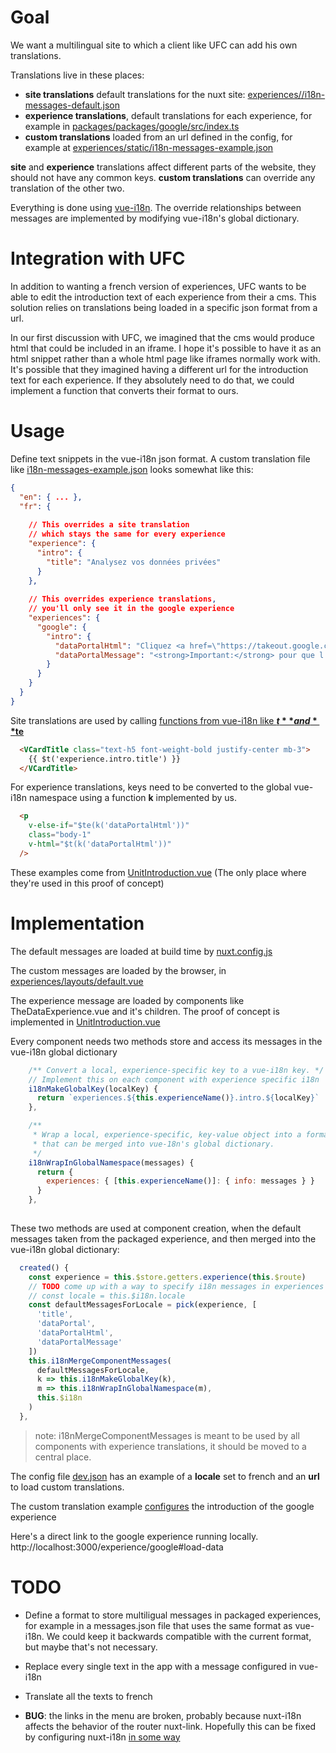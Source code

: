 # Goal

We want a multilingual site to which a client like UFC can add his own translations.

Translations live in these places:
- **site translations** default translations for the nuxt site: [experiences//i18n-messages-default.json](https://github.com/hestiaAI/hestialabs-experiences/blob/feat/i18n/experiences/i18n-messages-default.json)
- **experience translations**, default translations for each experience, for example in [packages/packages/google/src/index.ts](https://github.com/hestiaAI/hestialabs-experiences/blob/feat/i18n/packages/packages/google/src/index.ts#L10)
- **custom translations** loaded from an url defined in the config, for example at [experiences/static/i18n-messages-example.json](https://github.com/hestiaAI/hestialabs-experiences/blob/feat/i18n/experiences/static/i18n-messages-example.json)

**site** and **experience** translations affect different parts of the website, they should not have any common keys.
**custom translations** can override any translation of the other two.

Everything is done using [vue-i18n](https://kazupon.github.io/vue-i18n/). The override relationships between messages are implemented by modifying vue-i18n's global dictionary.

# Integration with UFC

In addition to wanting a french version of experiences, UFC wants to be able to edit the introduction text of each experience from their a cms. This solution relies on translations being loaded in a specific json format from a url.

In our first discussion with UFC, we imagined that the cms would produce html that could be included in an iframe. I hope it's possible to have it as an html snippet rather than a whole html page like iframes normally work with. It's possible that they imagined having a different url for the introduction text for each experience. If they absolutely need to do that, we could implement a function that converts their format to ours.

# Usage

Define text snippets in the vue-i18n json format. A custom translation file like  [i18n-messages-example.json](https://github.com/hestiaAI/hestialabs-experiences/blob/feat/i18n/experiences/static/i18n-messages-example.json) looks somewhat like this:
```json
{
  "en": { ... },
  "fr": {
  
    // This overrides a site translation
    // which stays the same for every experience
    "experience": {
      "intro": {
        "title": "Analysez vos données privées"
      }
    },
    
    // This overrides experience translations,
    // you'll only see it in the google experience
    "experiences": {
      "google": {
        "intro": {
          "dataPortalHtml": "Cliquez <a href=\"https://takeout.google.com/settings/takeout\">ici</a>",
          "dataPortalMessage": "<strong>Important:</strong> pour que l'expérience"
        }
      }
    }
  }
}
```

Site translations are used by calling [functions from vue-i18n like **$t** and **$te**](https://kazupon.github.io/vue-i18n/api/#vue-injected-methods)
``` html
  <VCardTitle class="text-h5 font-weight-bold justify-center mb-3">
    {{ $t('experience.intro.title') }}
  </VCardTitle>
```

For experience translations, keys need to be converted to the global vue-i18n namespace using a function **k** implemented by us.
```html
  <p
    v-else-if="$te(k('dataPortalHtml'))"
    class="body-1"
    v-html="$t(k('dataPortalHtml'))"
  />
```

These examples come from [UnitIntroduction.vue](https://github.com/hestiaAI/hestialabs-experiences/blob/feat/i18n/experiences/components/unit/UnitIntroduction.vue) (The only place where they're used in this proof of concept)

# Implementation

The default messages are loaded at build time by [nuxt.config.js](https://github.com/hestiaAI/hestialabs-experiences/blob/88f205b92661460a96b71bb4dd3e5df631ac1c69/experiences/nuxt.config.js#L21)

The custom messages are loaded by the browser, in [experiences/layouts/default.vue](https://github.com/hestiaAI/hestialabs-experiences/blob/88f205b92661460a96b71bb4dd3e5df631ac1c69/experiences/layouts/default.vue#L99)

The experience message are loaded by components like TheDataExperience.vue and it's children. The proof of concept is implemented in [UnitIntroduction.vue](https://github.com/hestiaAI/hestialabs-experiences/blob/472ad9fcbb3b105e01c7a47d4245e3370e35eca0/experiences/components/unit/UnitIntroduction.vue#L129)

Every component needs two methods store and access its messages in the vue-i18n global dictionary
```js
    /** Convert a local, experience-specific key to a vue-i18n key. */
    // Implement this on each component with experience specific i18n
    i18nMakeGlobalKey(localKey) {
      return `experiences.${this.experienceName()}.intro.${localKey}`
    },
```
```js
    /**
     * Wrap a local, experience-specific, key-value object into a format
     * that can be merged into vue-18n's global dictionary.
     */
    i18nWrapInGlobalNamespace(messages) {
      return {
        experiences: { [this.experienceName()]: { info: messages } }
      }
    },
    
```

These two methods are used at component creation, when the default messages taken from the packaged experience, and then merged into the vue-i18n global dictionary:
```js
  created() {
    const experience = this.$store.getters.experience(this.$route)
    // TODO come up with a way to specify i18n messages in experiences
    // const locale = this.$i18n.locale
    const defaultMessagesForLocale = pick(experience, [
      'title',
      'dataPortal',
      'dataPortalHtml',
      'dataPortalMessage'
    ])
    this.i18nMergeComponentMessages(
      defaultMessagesForLocale,
      k => this.i18nMakeGlobalKey(k),
      m => this.i18nWrapInGlobalNamespace(m),
      this.$i18n
    )
  },
```
> note: i18nMergeComponentMessages is meant to be used by all components with experience translations, it should be moved to a central place.

The config file [dev.json](https://github.com/hestiaAI/hestialabs-experiences/blob/88f205b92661460a96b71bb4dd3e5df631ac1c69/experiences/config/dev.json#L63)
has an example of a **locale** set to french and an **url** to load custom translations.

The custom translation example [configures](https://github.com/hestiaAI/hestialabs-experiences/blob/88f205b92661460a96b71bb4dd3e5df631ac1c69/experiences/static/i18n-messages-example.json#L13) the introduction of the google experience

Here's a direct link to the google experience running locally.
http://localhost:3000/experience/google#load-data

# TODO 

- Define a format to store multiligual messages in packaged experiences, for example in a messages.json file that uses the same format as vue-i18n. We could keep it backwards compatible with the current format, but maybe that's not necessary.

- Replace every single text in the app with a message configured in vue-i18n

- Translate all the texts to french

- **BUG**: the links in the menu are broken, probably because nuxt-i18n affects the behavior of the router nuxt-link. Hopefully this can be fixed by configuring nuxt-i18n [in some way](https://i18n.nuxtjs.org/ignoring-localized-routes)
